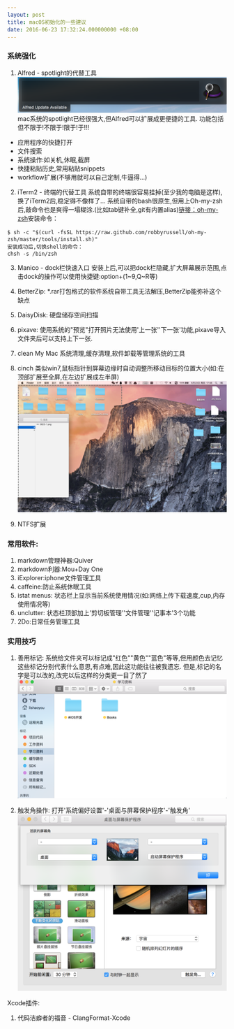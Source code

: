 ```yaml
---
layout: post
title: macOS初始化的一些建议
date: 2016-06-23 17:32:24.000000000 +08:00
---
```


### 系统强化
1. Alfred - spotlight的代替工具
![1.png](https://github.com/SheldonLi/SheldonLi.github.io/blob/master/assets/blogsImage/0623-1.png?raw=true)
mac系统的spotlight已经很强大,但Alfred可以扩展成更便捷的工具.
功能包括但不限于!不限于!限于!于!!!
* 应用程序的快捷打开
* 文件搜索
* 系统操作:如关机,休眠,截屏
* 快捷粘贴历史,常用粘贴snippets
* workflow扩展(不够用就可以自己定制,牛逼得...)

2. iTerm2 - 终端的代替工具
系统自带的终端很容易挂掉(至少我的电脑是这样),换了iTerm2后,稳定得不像样了...
系统自带的bash很原生,但用上Oh-my-zsh后,敲命令也是爽得一塌糊涂.(比如tab键补全,git有内置alias)[链接：oh-my-zsh](http://ohmyz.sh)安装命令：
```
$ sh -c "$(curl -fsSL https://raw.github.com/robbyrussell/oh-my-zsh/master/tools/install.sh)"
安装成功后,切换shell的命令：
chsh -s /bin/zsh
```

3. Manico - dock栏快速入口
安装上后,可以把dock栏隐藏,扩大屏幕展示范围,点击dock的操作可以使用快捷键:option+(1~9,Q~R等)

4. BetterZip:
*.rar打包格式的软件系统自带工具无法解压,BetterZip能弥补这个缺点

5. DaisyDisk:
硬盘储存空间扫描

6. pixave:
使用系统的"预览"打开照片无法使用'上一张''下一张'功能,pixave导入文件夹后可以支持上下一张.

7. clean My Mac
系统清理,缓存清理,软件卸载等管理系统的工具

8. cinch
类似win7,鼠标指针到屏幕边缘时自动调整所移动目标的位置大小(如:在顶部扩展至全屏,在左边扩展成左半屏)
![2.png](https://github.com/SheldonLi/SheldonLi.github.io/blob/master/assets/blogsImage/0623-2.png?raw=true)
9. NTFS扩展

### 常用软件:
1. markdown管理神器:Quiver
2. markdown利器:Mou+Day One
3. iExplorer:iphone文件管理工具
4. caffeine:防止系统休眠工具
5. istat menus: 状态栏上显示当前系统使用情况(如:网络上传下载速度,cup,内存使用情况等)
6. unclutter: 状态栏顶部加上'剪切板管理''文件管理''记事本'3个功能
7. 2Do:日常任务管理工具

### 实用技巧
1. 善用标记:
系统给文件夹可以标记成"红色""黄色""蓝色"等等,但用颜色去记忆这些标记分别代表什么意思,有点难,因此这功能往往被我遗忘.
但是,标记的名字是可以改的,改完以后这样的分类更一目了然了
![3.png](https://github.com/SheldonLi/SheldonLi.github.io/blob/master/assets/blogsImage/0623-3.png?raw=true)

2. 触发角操作:
打开'系统偏好设置'-'桌面与屏幕保护程序'-'触发角'
![4.png](https://github.com/SheldonLi/SheldonLi.github.io/blob/master/assets/blogsImage/0623-4.png?raw=true)

Xcode插件:
1. 代码洁癖者的福音 - ClangFormat-Xcode